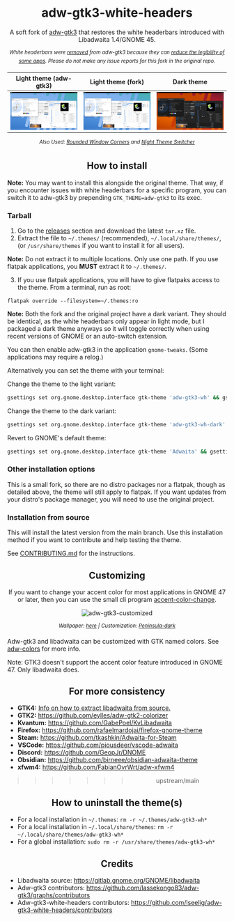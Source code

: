 <div align="center">

# adw-gtk3-white-headers
A soft fork of [adw-gtk3](https://github.com/lassekongo83/adw-gtk3) that restores the white headerbars introduced with Libadwaita 1.4/GNOME 45.

<sup>*White headerbars were [removed](https://github.com/lassekongo83/adw-gtk3/commit/e20a8ed9d295304544e3a74538b324000f933a83) from adw-gtk3 because they can [reduce the legibility of some apps](https://github.com/lassekongo83/adw-gtk3/issues/247). Please do not make any issue reports for this fork in the original repo.*</sup>

| Light theme (adw-gtk3) | Light theme (fork) | Dark theme |
|:----------------------:|:------------------:|:----------:|
| ![adw-gtk3-light](preview-light.png?raw=true) | ![adw-gtk3-wh](preview-wh.png?raw=true) | ![adw-gtk3-dark](preview-dark.png?raw=true) |

<sup>*Also Used: [Rounded Window Corners](https://github.com/yilozt/rounded-window-corners) and [Night Theme Switcher](https://extensions.gnome.org/extension/2236/night-theme-switcher/)*</sup>

</div>

<div align="center">

## How to install

</div>

**Note:** You may want to install this alongside the original theme. That way, if you encounter issues with white headerbars for a specific program, you can switch it to adw-gtk3 by prepending `GTK_THEME=adw-gtk3` to its exec.

### Tarball
1. Go to the [releases](https://github.com/lseelig/adw-gtk3-white-headers/releases) section and download the latest `tar.xz` file.
2. Extract the file to `~/.themes/` (recommended), `~/.local/share/themes/`, (or `/usr/share/themes` if you want to install it for all users).

**Note:** Do not extract it to multiple locations. Only use one path. If you use flatpak applications, you **MUST** extract it to `~/.themes/`.

3. If you use flatpak applications, you will have to give flatpaks access to the theme. From a terminal, run as root:
```
flatpak override --filesystem=~/.themes:ro
```

**Note:** Both the fork and the original project have a dark variant. They should be identical, as the white headerbars only appear in light mode, but I packaged a dark theme anyways so it will toggle correctly when using recent versions of GNOME or an auto-switch extension.

You can then enable adw-gtk3 in the application `gnome-tweaks`. (Some applications may require a relog.)

Alternatively you can set the theme with your terminal:

Change the theme to the light variant:
```bash
gsettings set org.gnome.desktop.interface gtk-theme 'adw-gtk3-wh' && gsettings set org.gnome.desktop.interface color-scheme 'default'
```
Change the theme to the dark variant:
```bash
gsettings set org.gnome.desktop.interface gtk-theme 'adw-gtk3-wh-dark' && gsettings set org.gnome.desktop.interface color-scheme 'prefer-dark'
```
Revert to GNOME's default theme:
```bash
gsettings set org.gnome.desktop.interface gtk-theme 'Adwaita' && gsettings set org.gnome.desktop.interface color-scheme 'default'
```

### Other installation options
This is a small fork, so there are no distro packages nor a flatpak, though as detailed above, the theme will still apply to flatpak. If you want updates from your distro's package manager, you will need to use the original project.

### Installation from source
This will install the latest version from the main branch. Use this installation method if you want to contribute and help testing the theme.

See [CONTRIBUTING.md](https://github.com/lseelig/adw-gtk3-white-headers/blob/main/CONTRIBUTING.md) for the instructions.

<div align="center">

## Customizing
If you want to change your accent color for most applications in GNOME 47 or later, then you can use the small cli program [accent-color-change](https://github.com/lassekongo83/adw-colors/tree/main/accent-color-change).

![adw-gtk3-customized](preview-customized.png?raw=true)

<sup>*Wallpaper: [here](https://i.imgur.com/ZbyNlmh.png) | Customization: [Peninsula-dark](https://github.com/lassekongo83/adw-colors/blob/main/themes/Peninsula-dark/gtk.css)*</sup>

</div>

Adw-gtk3 and libadwaita can be customized with GTK named colors. See [adw-colors](https://github.com/lassekongo83/adw-colors) for more info.

Note: GTK3 doesn't support the accent color feature introduced in GNOME 47. Only libadwaita does.

<div align="center">

## For more consistency

</div>

- **GTK4:** [Info on how to extract libadwaita from source.](https://github.com/lassekongo83/adw-gtk3/blob/main/gtk4.md)
- **GTK2:** https://github.com/eylles/adw-gtk2-colorizer
- **Kvantum:** https://github.com/GabePoel/KvLibadwaita
- **Firefox:** https://github.com/rafaelmardojai/firefox-gnome-theme
- **Steam:** https://github.com/tkashkin/Adwaita-for-Steam
- **VSCode:** https://github.com/piousdeer/vscode-adwaita
- **Discord:** https://github.com/GeopJr/DNOME
- **Obsidian:** https://github.com/birneee/obsidian-adwaita-theme
- **xfwm4:** https://github.com/FabianOvrWrt/adw-xfwm4
<div align="center">

>>>>>>> upstream/main
## How to uninstall the theme(s)

</div>

- For a local installation in `~/.themes`: `rm -r ~/.themes/adw-gtk3-wh*`
- For a local installation in `~/.local/share/themes`: `rm -r ~/.local/share/themes/adw-gtk3-wh*`
- For a global installation: `sudo rm -r /usr/share/themes/adw-gtk3-wh*`

<div align="center">

## Credits

</div>

- Libadwaita source: https://gitlab.gnome.org/GNOME/libadwaita
- Adw-gtk3 contributors: https://github.com/lassekongo83/adw-gtk3/graphs/contributors
- Adw-gtk3-white-headers contributors: https://github.com/lseelig/adw-gtk3-white-headers/contributors
